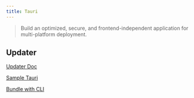 ```yaml
---
title: Tauri
---
```


> Build an optimized, secure, and frontend-independent application for multi-platform deployment.

## Updater

[Updater Doc](https://tauri.app/v1/guides/distribution/updater)

[Sample Tauri](https://github.com/tauri-apps/tauri/blob/5b6c7bb6ee3661f5a42917ce04a89d94f905c949/examples/updater/src-tauri/tauri.conf.json#L52)

[Bundle with CLI](https://github.com/tauri-apps/tauri/blob/5b6c7bb6ee3661f5a42917ce04a89d94f905c949/.github/workflows/artifacts-updater.yml#L44)
